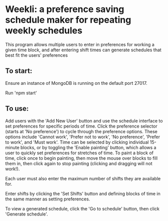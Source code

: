 # Weekli: a preference saving schedule maker for repeating weekly schedules

This program allows multiple users to enter in preferences for working a given time block, and after entering shift times can generate schedules that best fit the users' preferences

## To start:

Ensure an instance of MongoDB is running on the default port 27017.

Run 'npm start'

## To use:

Add users with the 'Add New User' button and use the schedule interface to set preferences for specific periods of time. Click the preference selector (starts at 'No preference') to cycle through the preference options. These options include 'Cannot work', 'Prefer not to work', 'No preference', 'Prefer to work', and 'Must work'. Time can be selected by clicking individual 15-minute blocks, or by toggling the 'Enable painting' button, which allows a user to quickly set preferences for stretches of time. To paint a block of time, click once to begin painting, then move the mouse over blocks to fill them in, then click again to stop painting (clicking and dragging will not work!).

Each user must also enter the maximum number of shifts they are available for.

Enter shifts by clicking the 'Set Shifts' button and defining blocks of time in the same manner as setting preferences.

To view a generated schedule, click the 'Go to schedule' button, then click 'Generate schedule'.

